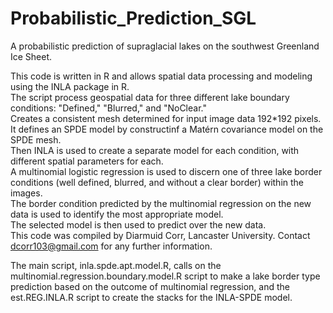 # Probabilistic_Prediction_SGL
A probabilistic prediction of supraglacial lakes on the southwest Greenland Ice Sheet.

This code is written in R and allows spatial data processing and modeling using the INLA package in R. \
The script process geospatial data for three different lake boundary conditions: "Defined," "Blurred," and "NoClear." \
Creates a consistent mesh determined for input image data 192*192 pixels.\
It defines an SPDE model by constructinf a Matérn covariance model on the SPDE mesh.\
Then INLA is used to create a separate model for each condition, with different spatial parameters for each.\
A multinomial logistic regression is used to discern one of three lake border conditions (well defined, blurred, and without a clear border) within the images.\
The border condition predicted by the multinomial regression on the new data is used to identify the most appropriate model. \
The selected model is then used to predict over the new data. \
This code was compiled by Diarmuid Corr, Lancaster University. Contact dcorr103@gmail.com for any further information.

The main script, inla.spde.apt.model.R, calls on the multinomial.regression.boundary.model.R script to make a lake border type prediction based on the outcome of multinomial regression, and the est.REG.INLA.R script to create the stacks for the INLA-SPDE model. 
